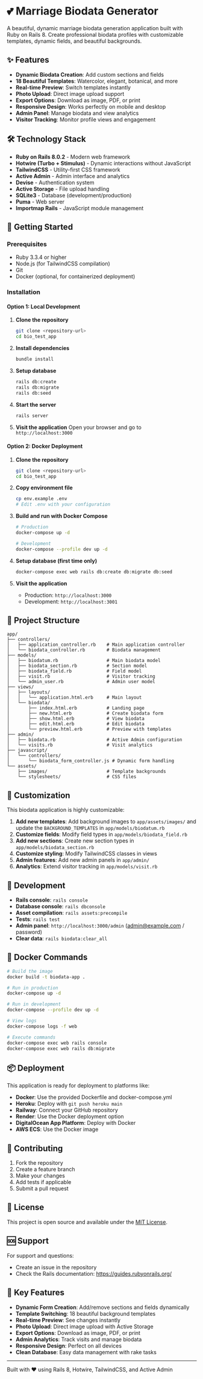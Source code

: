 # 💕 Marriage Biodata Generator

A beautiful, dynamic marriage biodata generation application built with Ruby on Rails 8. Create professional biodata profiles with customizable templates, dynamic fields, and beautiful backgrounds.

## ✨ Features

- **Dynamic Biodata Creation**: Add custom sections and fields
- **18 Beautiful Templates**: Watercolor, elegant, botanical, and more
- **Real-time Preview**: Switch templates instantly
- **Photo Upload**: Direct image upload support
- **Export Options**: Download as image, PDF, or print
- **Responsive Design**: Works perfectly on mobile and desktop
- **Admin Panel**: Manage biodata and view analytics
- **Visitor Tracking**: Monitor profile views and engagement

## 🛠️ Technology Stack

- **Ruby on Rails 8.0.2** - Modern web framework
- **Hotwire (Turbo + Stimulus)** - Dynamic interactions without JavaScript
- **TailwindCSS** - Utility-first CSS framework
- **Active Admin** - Admin interface and analytics
- **Devise** - Authentication system
- **Active Storage** - File upload handling
- **SQLite3** - Database (development/production)
- **Puma** - Web server
- **Importmap Rails** - JavaScript module management

## 🚀 Getting Started

### Prerequisites

- Ruby 3.3.4 or higher
- Node.js (for TailwindCSS compilation)
- Git
- Docker (optional, for containerized deployment)

### Installation

#### Option 1: Local Development

1. **Clone the repository**
   ```bash
   git clone <repository-url>
   cd bio_test_app
   ```

2. **Install dependencies**
   ```bash
   bundle install
   ```

3. **Setup database**
   ```bash
   rails db:create
   rails db:migrate
   rails db:seed
   ```

4. **Start the server**
   ```bash
   rails server
   ```

5. **Visit the application**
   Open your browser and go to `http://localhost:3000`

#### Option 2: Docker Deployment

1. **Clone the repository**
   ```bash
   git clone <repository-url>
   cd bio_test_app
   ```

2. **Copy environment file**
   ```bash
   cp env.example .env
   # Edit .env with your configuration
   ```

3. **Build and run with Docker Compose**
   ```bash
   # Production
   docker-compose up -d
   
   # Development
   docker-compose --profile dev up -d
   ```

4. **Setup database (first time only)**
   ```bash
   docker-compose exec web rails db:create db:migrate db:seed
   ```

5. **Visit the application**
   - Production: `http://localhost:3000`
   - Development: `http://localhost:3001`

## 📁 Project Structure

```
app/
├── controllers/
│   ├── application_controller.rb    # Main application controller
│   └── biodata_controller.rb        # Biodata management
├── models/
│   ├── biodatum.rb                  # Main biodata model
│   ├── biodata_section.rb           # Section model
│   ├── biodata_field.rb             # Field model
│   ├── visit.rb                     # Visitor tracking
│   └── admin_user.rb                # Admin user model
├── views/
│   ├── layouts/
│   │   └── application.html.erb     # Main layout
│   └── biodata/
│       ├── index.html.erb           # Landing page
│       ├── new.html.erb             # Create biodata form
│       ├── show.html.erb            # View biodata
│       ├── edit.html.erb            # Edit biodata
│       └── preview.html.erb         # Preview with templates
├── admin/
│   ├── biodata.rb                   # Active Admin configuration
│   └── visits.rb                    # Visit analytics
├── javascript/
│   └── controllers/
│       └── biodata_form_controller.js # Dynamic form handling
└── assets/
    ├── images/                      # Template backgrounds
    └── stylesheets/                 # CSS files
```

## 🎨 Customization

This biodata application is highly customizable:

1. **Add new templates**: Add background images to `app/assets/images/` and update the `BACKGROUND_TEMPLATES` in `app/models/biodatum.rb`
2. **Customize fields**: Modify field types in `app/models/biodata_field.rb`
3. **Add new sections**: Create new section types in `app/models/biodata_section.rb`
4. **Customize styling**: Modify TailwindCSS classes in views
5. **Admin features**: Add new admin panels in `app/admin/`
6. **Analytics**: Extend visitor tracking in `app/models/visit.rb`

## 🧪 Development

- **Rails console**: `rails console`
- **Database console**: `rails dbconsole`
- **Asset compilation**: `rails assets:precompile`
- **Tests**: `rails test`
- **Admin panel**: `http://localhost:3000/admin` (admin@example.com / password)
- **Clear data**: `rails biodata:clear_all`

## 🔧 Docker Commands

```bash
# Build the image
docker build -t biodata-app .

# Run in production
docker-compose up -d

# Run in development
docker-compose --profile dev up -d

# View logs
docker-compose logs -f web

# Execute commands
docker-compose exec web rails console
docker-compose exec web rails db:migrate
```

## 📦 Deployment

This application is ready for deployment to platforms like:

- **Docker**: Use the provided Dockerfile and docker-compose.yml
- **Heroku**: Deploy with `git push heroku main`
- **Railway**: Connect your GitHub repository
- **Render**: Use the Docker deployment option
- **DigitalOcean App Platform**: Deploy with Docker
- **AWS ECS**: Use the Docker image

## 🤝 Contributing

1. Fork the repository
2. Create a feature branch
3. Make your changes
4. Add tests if applicable
5. Submit a pull request

## 📄 License

This project is open source and available under the [MIT License](LICENSE).

## 🆘 Support

For support and questions:

- Create an issue in the repository
- Check the Rails documentation: https://guides.rubyonrails.org/

## 🎯 Key Features

- **Dynamic Form Creation**: Add/remove sections and fields dynamically
- **Template Switching**: 18 beautiful background templates
- **Real-time Preview**: See changes instantly
- **Photo Upload**: Direct image upload with Active Storage
- **Export Options**: Download as image, PDF, or print
- **Admin Analytics**: Track visits and manage biodata
- **Responsive Design**: Perfect on all devices
- **Clean Database**: Easy data management with rake tasks

---

Built with ❤️ using Rails 8, Hotwire, TailwindCSS, and Active Admin
